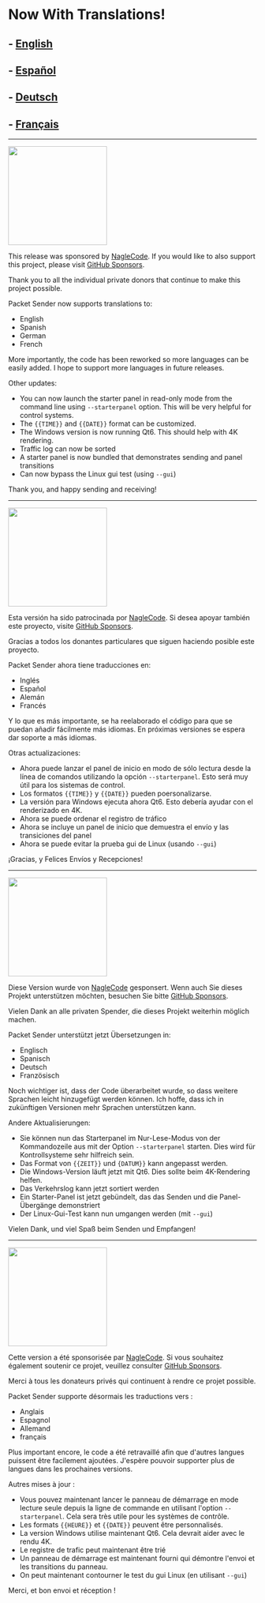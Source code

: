 # Now With Translations!

## - <a href="#english">English</a>
## - <a href="#spanish">Español</a>
## - <a href="#german">Deutsch</a>
## - <a href="#french">Français</a>

<a id="english"></a>
<hr>
<img width="200" src="https://raw.githubusercontent.com/dannagle/PacketSender/master/src/languages/english-flag.png">

This release was sponsored by [NagleCode](https://dannagle.com/). If you would like to also support this project, please visit [GitHub Sponsors](https://github.com/sponsors/dannagle).

Thank you to all the individual private donors that continue to make this project possible. 

Packet Sender now supports translations to:
- English
- Spanish
- German
- French

More importantly, the code has been reworked so more languages can be easily added. I hope to support more languages in future releases. 

Other updates:

- You can now launch the starter panel in read-only mode from the command line using `--starterpanel` option. This will be very helpful for control systems.
- The `{{TIME}}` and `{{DATE}}` format can be customized.
- The Windows version is now running Qt6. This should help with 4K rendering. 
- Traffic log can now be sorted
- A starter panel is now bundled that demonstrates sending and panel transitions
- Can now bypass the Linux gui test (using `--gui`)

Thank you, and happy sending and receiving!

<a id="spanish"></a>
<hr>
<img width="200" src="https://raw.githubusercontent.com/dannagle/PacketSender/master/src/languages/spanish-flag.png">


Esta versión ha sido patrocinada por [NagleCode](https://dannagle.com/). Si desea apoyar también este proyecto, visite [GitHub Sponsors](https://github.com/sponsors/dannagle).

Gracias a todos los donantes particulares que siguen haciendo posible este proyecto. 

Packet Sender ahora tiene traducciones en:
- Inglés
- Español
- Alemán
- Francés

Y lo que es más importante, se ha reelaborado el código para que se puedan añadir fácilmente más idiomas. En próximas versiones se espera dar soporte a más idiomas. 

Otras actualizaciones:

- Ahora puede lanzar el panel de inicio en modo de sólo lectura desde la línea de comandos utilizando la opción `--starterpanel`. Esto será muy útil para los sistemas de control.
- Los formatos `{{TIME}}` y `{{DATE}}` pueden poersonalizarse.
- La versión para Windows ejecuta ahora Qt6. Esto debería ayudar con el renderizado en 4K. 
- Ahora se puede ordenar el registro de tráfico
- Ahora se incluye un panel de inicio que demuestra el envío y las transiciones del panel
- Ahora se puede evitar la prueba gui de Linux (usando `--gui`)

¡Gracias, y Felices Envíos y Recepciones!

<a id="german"></a>
<hr>
<img width="200" src="https://raw.githubusercontent.com/dannagle/PacketSender/master/src/languages/german-flag.png">

Diese Version wurde von [NagleCode](https://dannagle.com/) gesponsert. Wenn auch Sie dieses Projekt unterstützen möchten, besuchen Sie bitte [GitHub Sponsors](https://github.com/sponsors/dannagle).

Vielen Dank an alle privaten Spender, die dieses Projekt weiterhin möglich machen. 

Packet Sender unterstützt jetzt Übersetzungen in:
- Englisch
- Spanisch
- Deutsch
- Französisch

Noch wichtiger ist, dass der Code überarbeitet wurde, so dass weitere Sprachen leicht hinzugefügt werden können. Ich hoffe, dass ich in zukünftigen Versionen mehr Sprachen unterstützen kann. 

Andere Aktualisierungen:

- Sie können nun das Starterpanel im Nur-Lese-Modus von der Kommandozeile aus mit der Option `--starterpanel` starten. Dies wird für Kontrollsysteme sehr hilfreich sein.
- Das Format von `{{ZEIT}}` und `{DATUM}}` kann angepasst werden.
- Die Windows-Version läuft jetzt mit Qt6. Dies sollte beim 4K-Rendering helfen. 
- Das Verkehrslog kann jetzt sortiert werden
- Ein Starter-Panel ist jetzt gebündelt, das das Senden und die Panel-Übergänge demonstriert
- Der Linux-Gui-Test kann nun umgangen werden (mit `--gui`)

Vielen Dank, und viel Spaß beim Senden und Empfangen!


<a id="french"></a>
<hr>
<img width="200" src="https://raw.githubusercontent.com/dannagle/PacketSender/master/src/languages/french-flag.png">

Cette version a été sponsorisée par [NagleCode](https://dannagle.com/). Si vous souhaitez également soutenir ce projet, veuillez consulter [GitHub Sponsors](https://github.com/sponsors/dannagle).

Merci à tous les donateurs privés qui continuent à rendre ce projet possible. 

Packet Sender supporte désormais les traductions vers :
- Anglais
- Espagnol
- Allemand
- français

Plus important encore, le code a été retravaillé afin que d'autres langues puissent être facilement ajoutées. J'espère pouvoir supporter plus de langues dans les prochaines versions. 

Autres mises à jour :

- Vous pouvez maintenant lancer le panneau de démarrage en mode lecture seule depuis la ligne de commande en utilisant l'option `--starterpanel`. Cela sera très utile pour les systèmes de contrôle.
- Les formats `{{HEURE}}` et `{{DATE}}` peuvent être personnalisés.
- La version Windows utilise maintenant Qt6. Cela devrait aider avec le rendu 4K. 
- Le registre de trafic peut maintenant être trié
- Un panneau de démarrage est maintenant fourni qui démontre l'envoi et les transitions du panneau.
- On peut maintenant contourner le test du gui Linux (en utilisant `--gui`)

Merci, et bon envoi et réception !


